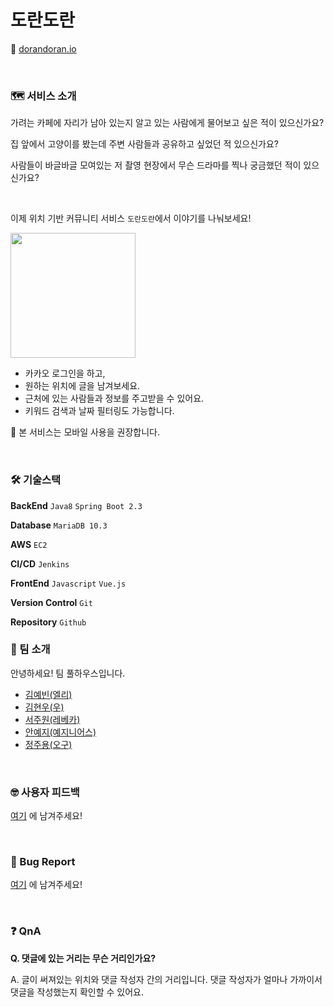 # 도란도란

🔗 [dorandoran.io](http://dorandoran.io)

<br/>

### 🗺 **서비스 소개**

가려는 카페에 자리가 남아 있는지 알고 있는 사람에게 물어보고 싶은 적이 있으신가요?

집 앞에서 고양이를 봤는데 주변 사람들과 공유하고 싶었던 적 있으신가요?

사람들이 바글바글 모여있는 저 촬영 현장에서 무슨 드라마를 찍나 궁금했던 적이 있으신가요?

<br/>

이제 위치 기반 커뮤니티 서비스 `도란도란`에서 이야기를 나눠보세요!

<img src="https://user-images.githubusercontent.com/19922698/93428397-503e6400-f8fa-11ea-9456-c7f2d5741ed6.gif" width="200">

<br/>

- 카카오 로그인을 하고,
- 원하는 위치에 글을 남겨보세요.
- 근처에 있는 사람들과 정보를 주고받을 수 있어요.
- 키워드 검색과 날짜 필터링도 가능합니다.

🙆 본 서비스는 모바일 사용을 권장합니다.

<br/>


### 🛠 기술스택

**BackEnd** `Java8` `Spring Boot 2.3`

**Database** `MariaDB 10.3` 

**AWS** `EC2`

**CI/CD** `Jenkins`

**FrontEnd** `Javascript` `Vue.js`

**Version Control** `Git`

**Repository** `Github`

### 🏡 팀 소개

안녕하세요! 팀 풀하우스입니다.

- [김예빈(엘리)](https://github.com/YebinK)
- [김현우(우)](https://github.com/hwookim)
- [서주원(레베카)](https://github.com/chws)
- [안예지(예지니어스)](https://github.com/YejiAhn)
- [정주용(오구)](https://github.com/LTTTTTE)

<br/>

### 🤓 사용자 피드백

[여기](https://forms.gle/sqY1uxKuBKTED3Av6) 에 남겨주세요!

<br/>

### 📝 Bug Report

[여기](https://github.com/woowacourse-teams/2020-doran-doran/issues) 에 남겨주세요!

<br/>

### ❓ QnA

**Q. 댓글에 있는 거리는 무슨 거리인가요?**

A. 글이 써져있는 위치와 댓글 작성자 간의 거리입니다. 댓글 작성자가 얼마나 가까이서 댓글을 작성했는지 확인할 수 있어요.